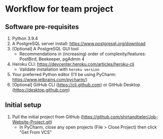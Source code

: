 
# Workflow for team project

## Software pre-requisites
1. Python 3.9.4
2. A PostgreSQL server install: https://www.postgresql.org/download
3. [Optional] A PostgreSQL GUI tool
    - Recommendations in (increasing) order of complexity/features: PostBird, Beekeeper, pgAdmin 4
4. Heroku CLI: https://devcenter.heroku.com/articles/heroku-cli
    - Validate installation with `heroku version`
5. Your preferred Python editor (I'll be using PyCharm: https://www.jetbrains.com/pycharm/)
6. [Optional] GitHub CLI (https://cli.github.com) or GitHub Desktop (https://desktop.github.com)

## Initial setup
1. Pull the initial project from GitHub (https://github.com/shirtandtieler/Job-Website-Project.git)
    - In PyCharm, close any open projects (File > Close Project) then click "Get From VCS"
   
